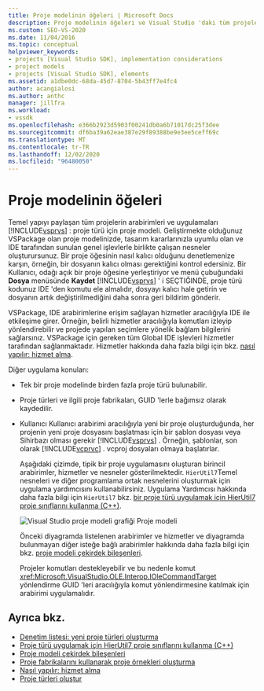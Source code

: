 ```yaml
---
title: Proje modelinin öğeleri | Microsoft Docs
description: Proje modelinin öğeleri ve Visual Studio 'daki tüm projelere ait arabirimlerin ve uygulamaların temel yapıyı nasıl paylaştığından ilgili bilgi edinin.
ms.custom: SEO-VS-2020
ms.date: 11/04/2016
ms.topic: conceptual
helpviewer_keywords:
- projects [Visual Studio SDK], implementation considerations
- project models
- projects [Visual Studio SDK], elements
ms.assetid: a1dbe0dc-68da-45d7-8704-5b43ff7e4fc4
author: acangialosi
ms.author: anthc
manager: jillfra
ms.workload:
- vssdk
ms.openlocfilehash: e366b2923d5903f00241db0a6b71017dc25f3dee
ms.sourcegitcommit: df6ba39a62eae387e29f89388be9e3ee5ceff69c
ms.translationtype: MT
ms.contentlocale: tr-TR
ms.lasthandoff: 12/02/2020
ms.locfileid: "96480050"
---
```

# <a name="elements-of-a-project-model"></a>Proje modelinin öğeleri
Temel yapıyı paylaşan tüm projelerin arabirimleri ve uygulamaları [!INCLUDE[vsprvs](../../code-quality/includes/vsprvs_md.md)] : proje türü için proje modeli. Geliştirmekte olduğunuz VSPackage olan proje modelinizde, tasarım kararlarınızla uyumlu olan ve IDE tarafından sunulan genel işlevlerle birlikte çalışan nesneler oluşturursunuz. Bir proje öğesinin nasıl kalıcı olduğunu denetlemenize karşın, örneğin, bir dosyanın kalıcı olması gerektiğini kontrol edersiniz. Bir Kullanıcı, odağı açık bir proje öğesine yerleştiriyor ve menü çubuğundaki **Dosya** menüsünde **Kaydet** [!INCLUDE[vsprvs](../../code-quality/includes/vsprvs_md.md)] ' i SEÇTIĞINDE, proje türü kodunuz IDE 'den komutu ele almalıdır, dosyayı kalıcı hale getirin ve dosyanın artık değiştirilmediğini daha sonra geri bildirim gönderir.

 VSPackage, IDE arabirimlerine erişim sağlayan hizmetler aracılığıyla IDE ile etkileşime girer. Örneğin, belirli hizmetler aracılığıyla komutları izleyip yönlendirebilir ve projede yapılan seçimlere yönelik bağlam bilgilerini sağlarsınız. VSPackage için gereken tüm Global IDE işlevleri hizmetler tarafından sağlanmaktadır. Hizmetler hakkında daha fazla bilgi için bkz. [nasıl yapılır: hizmet alma](../../extensibility/how-to-get-a-service.md).

 Diğer uygulama konuları:

- Tek bir proje modelinde birden fazla proje türü bulunabilir.

- Proje türleri ve ilgili proje fabrikaları, GUID 'lerle bağımsız olarak kaydedilir.

- Kullanıcı Kullanıcı arabirimi aracılığıyla yeni bir proje oluşturduğunda, her projenin yeni proje dosyasını başlatması için bir şablon dosyası veya Sihirbazı olması gerekir [!INCLUDE[vsprvs](../../code-quality/includes/vsprvs_md.md)] . Örneğin, şablonlar, son olarak [!INCLUDE[vcprvc](../../code-quality/includes/vcprvc_md.md)] . vcproj dosyaları olmaya başlatırlar.

  Aşağıdaki çizimde, tipik bir proje uygulamasını oluşturan birincil arabirimler, hizmetler ve nesneler gösterilmektedir. `HierUtil7`Temel nesneleri ve diğer programlama ortak nesnelerini oluşturmak için uygulama yardımcısını kullanabilirsiniz. Uygulama Yardımcısı hakkında daha fazla bilgi için `HierUtil7` bkz. [bir proje türü uygulamak için HierUtil7 proje sınıflarını kullanma (C++)](/previous-versions/bb166212(v=vs.100)).

  ![Visual Studio proje modeli grafiği](../../extensibility/internals/media/vsprojectmodel.gif "vsProjectModel") Proje modeli

  Önceki diyagramda listelenen arabirimler ve hizmetler ve diyagramda bulunmayan diğer isteğe bağlı arabirimler hakkında daha fazla bilgi için bkz. [proje modeli çekirdek bileşenleri](../../extensibility/internals/project-model-core-components.md).

  Projeler komutları destekleyebilir ve bu nedenle komut <xref:Microsoft.VisualStudio.OLE.Interop.IOleCommandTarget> yönlendirme GUID 'leri aracılığıyla komut yönlendirmesine katılmak için arabirimi uygulamalıdır.

## <a name="see-also"></a>Ayrıca bkz.
- [Denetim listesi: yeni proje türleri oluşturma](../../extensibility/internals/checklist-creating-new-project-types.md)
- [Proje türü uygulamak için HierUtil7 proje sınıflarını kullanma (C++)](/previous-versions/bb166212(v=vs.100))
- [Proje modeli çekirdek bileşenleri](../../extensibility/internals/project-model-core-components.md)
- [Proje fabrikalarını kullanarak proje örnekleri oluşturma](../../extensibility/internals/creating-project-instances-by-using-project-factories.md)
- [Nasıl yapılır: hizmet alma](../../extensibility/how-to-get-a-service.md)
- [Proje türleri oluştur](../../extensibility/internals/creating-project-types.md)